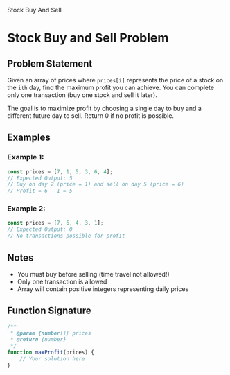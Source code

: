 Stock Buy And Sell


# Stock Buy and Sell Problem

## Problem Statement
Given an array of prices where `prices[i]` represents the price of a stock on the `ith` day, find the maximum profit you can achieve. You can complete only one transaction (buy one stock and sell it later).

The goal is to maximize profit by choosing a single day to buy and a different future day to sell. Return 0 if no profit is possible.

## Examples

### Example 1:
```javascript
const prices = [7, 1, 5, 3, 6, 4];
// Expected Output: 5
// Buy on day 2 (price = 1) and sell on day 5 (price = 6)
// Profit = 6 - 1 = 5
```

### Example 2:
```javascript
const prices = [7, 6, 4, 3, 1];
// Expected Output: 0
// No transactions possible for profit
```

## Notes
- You must buy before selling (time travel not allowed!)
- Only one transaction is allowed
- Array will contain positive integers representing daily prices

## Function Signature
```javascript
/**
 * @param {number[]} prices
 * @return {number}
 */
function maxProfit(prices) {
    // Your solution here
}
```